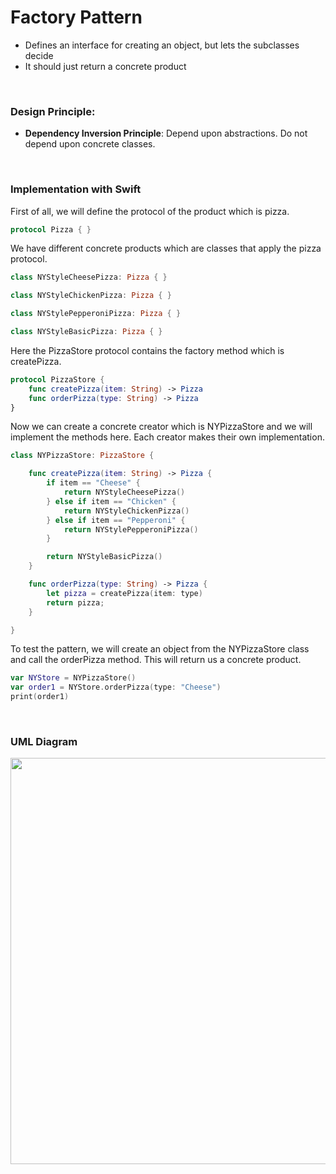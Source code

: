 # Factory Pattern

- Defines an interface for creating an object, but lets the subclasses decide
- It should just return a concrete product



<br>

### Design Principle:

- **Dependency Inversion Principle**: Depend upon abstractions. Do not depend upon concrete classes.


<br>

### Implementation with Swift

First of all, we will define the protocol of the product which is pizza.

```swift
protocol Pizza { }
```



We have different concrete products which are classes that apply the pizza protocol.

```swift
class NYStyleCheesePizza: Pizza { }

class NYStyleChickenPizza: Pizza { }

class NYStylePepperoniPizza: Pizza { }

class NYStyleBasicPizza: Pizza { }
```


Here the PizzaStore protocol contains the factory method which is createPizza.

```swift
protocol PizzaStore {
    func createPizza(item: String) -> Pizza
    func orderPizza(type: String) -> Pizza
}
```

Now we can create a concrete creator which is NYPizzaStore and we will implement the methods here. Each creator makes their own implementation.

```swift
class NYPizzaStore: PizzaStore {

    func createPizza(item: String) -> Pizza {
        if item == "Cheese" {
            return NYStyleCheesePizza()
        } else if item == "Chicken" {
            return NYStyleChickenPizza()
        } else if item == "Pepperoni" {
            return NYStylePepperoniPizza()
        }

        return NYStyleBasicPizza()
    }

    func orderPizza(type: String) -> Pizza {
        let pizza = createPizza(item: type)
        return pizza;
    }

}
```

To test the pattern, we will create an object from the NYPizzaStore class and call the orderPizza method. This will return us a concrete product.

```swift
var NYStore = NYPizzaStore()
var order1 = NYStore.orderPizza(type: "Cheese")
print(order1)
```


<br>

### UML Diagram

<img src="https://tva1.sinaimg.cn/large/008i3skNgy1gyzlrhp0f5j31hn0u040s.jpg"  width="650" />

